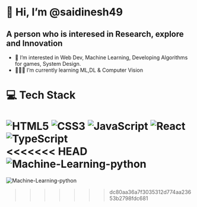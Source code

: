 # 👋 Hi, I’m @saidinesh49

## A person who is interesed in Research, explore and Innovation
- 👀 I’m interested in Web Dev, Machine Learning, Developing Algorithms for games, System Design.
- 👩🏻‍💻 I’m currently learning ML,DL & Computer Vision

# 💻 Tech Stack
![HTML5](https://img.shields.io/badge/html5-%23E34F26.svg?style=for-the-badge&logo=html5&logoColor=white)
![CSS3](https://img.shields.io/badge/css3-%231572B6.svg?style=for-the-badge&logo=css3&logoColor=white)
![JavaScript](https://img.shields.io/badge/javascript-%23323330.svg?style=for-the-badge&logo=javascript&logoColor=%23F7DF1E)
![React](https://img.shields.io/badge/react-%2320232a.svg?style=for-the-badge&logo=react&logoColor=%2361DAFB)
![TypeScript](https://img.shields.io/badge/typescript-%23007ACC.svg?style=for-the-badge&logo=typescript&logoColor=white)<br/>
<<<<<<< HEAD
![Machine-Learning-python](https://img.shields.io/badge/Machine_Learning_python-3670A0?style=for-the-badge&logo=python&logoColor=ffdd54)
=======
![Machine-Learning-python](https://img.shields.io/badge/Machine_Learning_python-3670A0?style=for-the-badge&logo=python&logoColor=ffdd54)
>>>>>>> dc80aa36a7f3035312d774aa23653b2798fdc681
